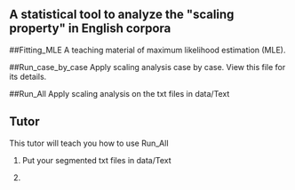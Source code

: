 A statistical tool to analyze the "scaling property" in English corpora
---------
##Fitting_MLE
A teaching material of maximum likelihood estimation (MLE).

##Run_case_by_case
Apply scaling analysis case by case. View this file for its details.

##Run_All
Apply scaling analysis on the txt files in data/Text

Tutor
------
This tutor will teach you how to use Run_All

1. Put your segmented txt files in data/Text

2. 
